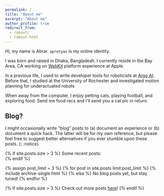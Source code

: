 ```yaml
---
permalink: /
title: "About me"
excerpt: "About me"
author_profile: true
redirect_from:
  - /about/
  - /about.html
---
```


Hi, my name is Abrar. `aprotyas` is my online identity.

I was born and raised in Dhaka, Bangladesh. I currently reside in the Bay Area, CA working on [WebKit](http://webkit.org) platform experience at Apple.

In a previous life, I used to write developer tools for roboticists at [Argo AI](https://en.wikipedia.org/wiki/Argo_AI). Before that, I studied at the University of Rochester and investigated motion planning for underactuated robots

When away from the computer, I enjoy petting cats, playing football, and exploring food. Send me food recs and I'll send you a cat pic in return.

[//]: # (Put a most-recent blog posts archive here, if you ever write one LOL)

## Blog?

I might occasionally write "blog" posts to (a) document an experience or
(b) document a quick hack. The latter will be for my own reference, but please
feel free to suggest better alternatives if you ever stumble upon these posts.
{: .notice}  

{% if site.posts.size > 3 %}
  Some recent posts:  
{% endif %}

{% assign post_limit = 3 %}
{% for post in site.posts limit:post_limit %}
  {% include archive-single.html %}
{% else %}
No blog posts yet, but stay tuned!
{% endfor %}  

{% if site.posts.size > 3 %}
  Check out more posts [here](year-archive)!
{% endif %}
